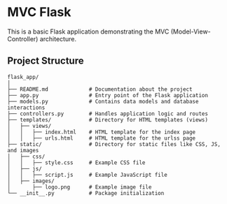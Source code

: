 # MVC Flask

This is a basic Flask application demonstrating the MVC (Model-View-Controller) architecture.

## Project Structure

```plaintext
flask_app/
│
├── README.md             # Documentation about the project
├── app.py                # Entry point of the Flask application
├── models.py             # Contains data models and database interactions
├── controllers.py        # Handles application logic and routes
├── templates/            # Directory for HTML templates (views)
│   ├── views/
│   │   ├── index.html    # HTML template for the index page
│   │   ├── urls.html     # HTML template for the urlss page
├── static/               # Directory for static files like CSS, JS, and images
│   ├── css/
│   │   ├── style.css     # Example CSS file
│   ├── js/
│   │   ├── script.js     # Example JavaScript file
│   ├── images/
│       ├── logo.png      # Example image file
└── __init__.py           # Package initialization

